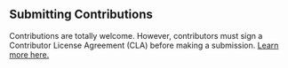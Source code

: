 ## Submitting Contributions

Contributions are totally welcome. However, contributors must sign a Contributor License Agreement (CLA) before making a submission. [Learn more here.](https://carto.com/contributing)
